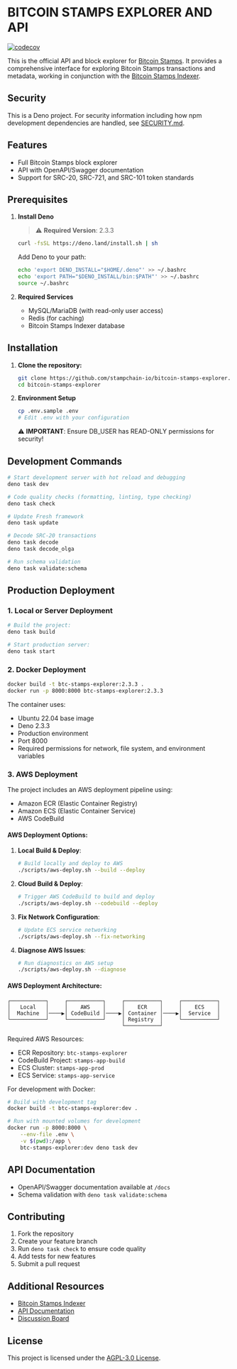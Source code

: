 # BITCOIN STAMPS EXPLORER AND API

[![codecov](https://codecov.io/gh/stampchain-io/BTCStampsExplorer/graph/badge.svg?token=4AEWJ1OMM2)](https://codecov.io/gh/stampchain-io/BTCStampsExplorer)

This is the official API and block explorer for
[Bitcoin Stamps](https://stampchain.io/). It provides a comprehensive interface
for exploring Bitcoin Stamps transactions and metadata, working in conjunction
with the [Bitcoin Stamps Indexer](https://github.com/stampchain-io/btc_stamps).

## Security

This is a Deno project. For security information including how npm development dependencies are handled, see [SECURITY.md](./SECURITY.md).

## Features

- Full Bitcoin Stamps block explorer
- API with OpenAPI/Swagger documentation
- Support for SRC-20, SRC-721, and SRC-101 token standards

## Prerequisites

1. **Install Deno**
   > ⚠️ **Required Version**: 2.3.3
   ```sh
   curl -fsSL https://deno.land/install.sh | sh
   ```

   Add Deno to your path:
   ```sh
   echo 'export DENO_INSTALL="$HOME/.deno"' >> ~/.bashrc
   echo 'export PATH="$DENO_INSTALL/bin:$PATH"' >> ~/.bashrc
   source ~/.bashrc
   ```

2. **Required Services**
   - MySQL/MariaDB (with read-only user access)
   - Redis (for caching)
   - Bitcoin Stamps Indexer database

## Installation

1. **Clone the repository:**
   ```sh
   git clone https://github.com/stampchain-io/bitcoin-stamps-explorer.git
   cd bitcoin-stamps-explorer
   ```

2. **Environment Setup**
   ```sh
   cp .env.sample .env
   # Edit .env with your configuration
   ```

   ⚠️ **IMPORTANT**: Ensure DB_USER has READ-ONLY permissions for security!

## Development Commands

```sh
# Start development server with hot reload and debugging
deno task dev

# Code quality checks (formatting, linting, type checking)
deno task check

# Update Fresh framework
deno task update

# Decode SRC-20 transactions
deno task decode
deno task decode_olga

# Run schema validation
deno task validate:schema
```

## Production Deployment

### 1. Local or Server Deployment

```sh
# Build the project:
deno task build

# Start production server:
deno task start
```

### 2. Docker Deployment

```sh
docker build -t btc-stamps-explorer:2.3.3 .
docker run -p 8000:8000 btc-stamps-explorer:2.3.3
```

The container uses:
- Ubuntu 22.04 base image
- Deno 2.3.3
- Production environment
- Port 8000
- Required permissions for network, file system, and environment variables

### 3. AWS Deployment

The project includes an AWS deployment pipeline using:
- Amazon ECR (Elastic Container Registry)
- Amazon ECS (Elastic Container Service)
- AWS CodeBuild

#### AWS Deployment Options:

1. **Local Build & Deploy**:
   ```sh
   # Build locally and deploy to AWS
   ./scripts/aws-deploy.sh --build --deploy
   ```

2. **Cloud Build & Deploy**:
   ```sh
   # Trigger AWS CodeBuild to build and deploy
   ./scripts/aws-deploy.sh --codebuild --deploy
   ```

3. **Fix Network Configuration**:
   ```sh
   # Update ECS service networking
   ./scripts/aws-deploy.sh --fix-networking
   ```

4. **Diagnose AWS Issues**:
   ```sh
   # Run diagnostics on AWS setup
   ./scripts/aws-deploy.sh --diagnose
   ```

#### AWS Deployment Architecture:

```
┌───────────┐     ┌───────────┐     ┌───────────┐     ┌───────────┐
│   Local   │     │    AWS    │     │    ECR    │     │    ECS    │
│  Machine  │────▶│ CodeBuild │────▶│ Container │────▶│  Service  │
└───────────┘     └───────────┘     │ Registry  │     └───────────┘
                                    └───────────┘
```

Required AWS Resources:
- ECR Repository: `btc-stamps-explorer`
- CodeBuild Project: `stamps-app-build`
- ECS Cluster: `stamps-app-prod`
- ECS Service: `stamps-app-service`

For development with Docker:

```sh
# Build with development tag
docker build -t btc-stamps-explorer:dev .

# Run with mounted volumes for development
docker run -p 8000:8000 \
    --env-file .env \
    -v $(pwd):/app \
    btc-stamps-explorer:dev deno task dev
```

## API Documentation

- OpenAPI/Swagger documentation available at `/docs`
- Schema validation with `deno task validate:schema`

## Contributing

1. Fork the repository
2. Create your feature branch
3. Run `deno task check` to ensure code quality
4. Add tests for new features
5. Submit a pull request

## Additional Resources

- [Bitcoin Stamps Indexer](https://github.com/stampchain-io/btc_stamps)
- [API Documentation](https://stampchain.io/docs)
- [Discussion Board](https://github.com/orgs/stampchain-io/discussions)

## License

This project is licensed under the [AGPL-3.0 License](LICENSE.md).

